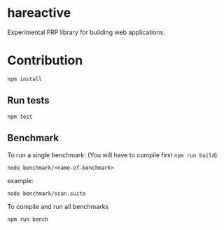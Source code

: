 # hareactive
Experimental FRP library for building web applications.


# Contribution

```
npm install
```

## Run tests

```
npm test
```

## Benchmark
To run a single benchmark: (You will have to compile first `npm run build`)
```
node benchmark/<name-of-benchmark>
```


example:
```
node benchmark/scan.suite
```


To compile and run all benchmarks
```
npm run bench
```
